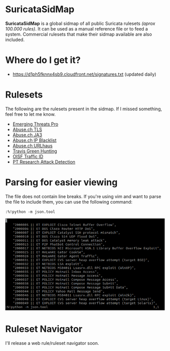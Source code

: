 # SuricataSidMap

**SuricataSidMap** is a global sidmap of all public Suricata rulesets *(aprox 100.000 rules)*. It can be used as a manual reference file or to feed a system. Commercial rulesets that make their sidmap available are also included.

# Where do I get it?

* https://d1ph5fknnx4sb9.cloudfront.net/signatures.txt (updated daily) 

# Rulesets

The following are the rulesets present in the sidmap. If I missed something, feel free to let me know.

* [Emerging Threats Pro](https://rules.emergingthreats.net/sidmap/complete-sidmap.txt)
* [Abuse.ch TLS](https://sslbl.abuse.ch/blacklist/sslblacklist_tls_cert.rules)
* [Abuse.ch JA3](https://sslbl.abuse.ch/blacklist/ja3_fingerprints.rules)
* [Abuse.ch IP Blacklist](https://sslbl.abuse.ch/blacklist/sslipblacklist.rules)
* [Abuse.ch URLhaus](https://urlhaus.abuse.ch/downloads/ids)
* [Travis Green Hunting](https://raw.githubusercontent.com/travisbgreen/hunting-rules/master/hunting.rules)
* [OISF Traffic ID](https://openinfosecfoundation.org/rules/trafficid/trafficid.rules)
* [PT Research Attack Detection](https://github.com/ptresearch/AttackDetection/)

# Parsing for easier viewing

The file does not contain line breaks. If you're using vim and want to parse the file to include them, you can use the following command:

```
:%!python -m json.tool
```

![image](./imgs/parsing.png)

# Ruleset Navigator

I'll release a web rule/ruleset navigator soon.
